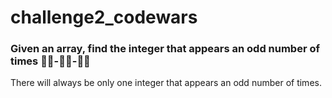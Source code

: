 # challenge2_codewars

### Given an array, find the integer that appears an odd number of times ☝🏼-🤟🏼-✋🏼
There will always be only one integer that appears an odd number of times.
